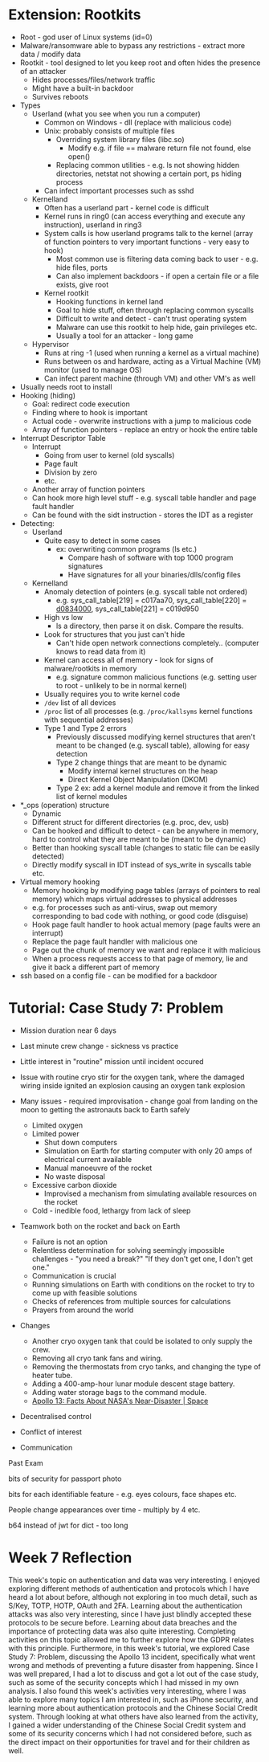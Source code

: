 



# Extension: Rootkits

- Root - god user of Linux systems (id=0)
- Malware/ransomware able to bypass any restrictions - extract more data / modify data
- Rootkit - tool designed to let you keep root and often hides the presence of an attacker
  - Hides processes/files/network traffic
  - Might have a built-in backdoor
  - Survives reboots
- Types
  - Userland (what you see when you run a computer)
    - Common on Windows - dll (replace with malicious code)
    - Unix: probably consists of multiple files
      - Overriding system library files (libc.so)
        - Modify e.g. if file == malware return file not found, else open()
      - Replacing common utilities - e.g. ls not showing hidden directories, netstat not showing a certain port, ps hiding process
    - Can infect important processes such as sshd
  - Kernelland
    - Often has a userland part - kernel code is difficult
    - Kernel runs in ring0 (can access everything and execute any instruction), userland in ring3
    - System calls is how userland programs talk to the kernel (array of function pointers to very important functions - very easy to hook)
      - Most common use is filtering data coming back to user - e.g. hide files, ports
      - Can also implement backdoors - if open a certain file or a file exists, give root
    - Kernel rootkit
      - Hooking functions in kernel land
      - Goal to hide stuff, often through replacing common syscalls
      - Difficult to write and detect - can't trust operating system
      - Malware can use this rootkit to help hide, gain privileges etc.
      - Usually a tool for an attacker - long game
  - Hypervisor
    - Runs at ring -1 (used when running a kernel as a virtual machine)
    - Runs between os and hardware, acting as a Virtual Machine (VM) monitor (used to manage OS)
    - Can infect parent machine (through VM) and other VM's as well
- Usually needs root to install
- Hooking (hiding)
  - Goal: redirect code execution
  - Finding where to hook is important
  - Actual code - overwrite instructions with a jump to malicious code
  - Array of function pointers - replace an entry or hook the entire table
- Interrupt Descriptor Table
  - Interrupt
    - Going from user to kernel (old syscalls)
    - Page fault
    - Division by zero
    - etc.
  - Another array of function pointers
  - Can hook more high level stuff - e.g. syscall table handler and page fault handler
  - Can be found with the sidt instruction - stores the IDT as a register
- Detecting:
  - Userland
    - Quite easy to detect in some cases
      - ex: overwriting common programs (ls etc.)
        - Compare hash of software with top 1000 program signatures
        - Have signatures for all your binaries/dlls/config files
  - Kernelland
    - Anomaly detection of pointers (e.g. syscall table not ordered)
      - e.g. sys_call_table[219] = c017aa70, sys_call_table[220] = <u>d0834000</u>, sys_call_table[221] = c019d950
    - High vs low
      - ls a directory, then parse it on disk. Compare the results.
    - Look for structures that you just can't hide
      - Can't hide open network connections completely.. (computer knows to read data from it)
    - Kernel can access all of memory - look for signs of malware/rootkits in memory
      - e.g. signature common malicious functions (e.g. setting user to root - unlikely to be in normal kernel)
    - Usually requires you to write kernel code
    - `/dev` list of all devices
    - `/proc` list of all processes (e.g. `/proc/kallsyms` kernel functions with sequential addresses)
    - Type 1 and Type 2 errors
      - Previously discussed modifying kernel structures that aren't meant to be changed (e.g. syscall table), allowing for easy detection
      - Type 2 change things that are meant to be dynamic
        - Modify internal kernel structures on the heap
        - Direct Kernel Object Manipulation (DKOM)
      - Type 2 ex: add a kernel module and remove it from the linked list of kernel modules
- *_ops (operation) structure
  - Dynamic
  - Different struct for different directories (e.g. proc, dev, usb)
  - Can be hooked and difficult to detect - can be anywhere in memory, hard to control what they are meant to be (meant to be dynamic)
  - Better than hooking syscall table (changes to static file can be easily detected)
  - Directly modify syscall in IDT instead of sys_write in syscalls table etc.
- Virtual memory hooking
  - Memory hooking by modifying page tables (arrays of pointers to real memory) which maps virtual addresses to physical addresses
  - e.g. for processes such as anti-virus, swap out memory corresponding to bad code with nothing, or good code (disguise)
  - Hook page fault handler to hook actual memory (page faults were an interrupt)
  - Replace the page fault handler with malicious one
  - Page out the chunk of memory we want and replace it with malicious
  - When a process requests access to that page of memory, lie and give it back a different part of memory
- ssh based on a config file - can be modified for a backdoor

# Tutorial: Case Study 7: Problem

- Mission duration near 6 days
- Last minute crew change - sickness vs practice
- Little interest in "routine" mission until incident occured
- Issue with routine cryo stir for the oxygen tank, where the damaged wiring inside ignited an explosion causing an oxygen tank explosion
- Many issues - required improvisation - change goal from landing on the moon to getting the astronauts back to Earth safely
  - Limited oxygen
  - Limited power
    - Shut down computers
    - Simulation on Earth for starting computer with only 20 amps of electrical current available
    - Manual manoeuvre of the rocket
    - No waste disposal
  - Excessive carbon dioxide
    - Improvised a mechanism from simulating available resources on the rocket
  - Cold - inedible food, lethargy from lack of sleep
- Teamwork both on the rocket and back on Earth
  - Failure is not an option
  - Relentless determination for solving seemingly impossible challenges - "you need a break?" "If they don't get one, I don't get one."
  - Communication is crucial
  - Running simulations on Earth with conditions on the rocket to try to come up with feasible solutions
  - Checks of references from multiple sources for calculations
  - Prayers from around the world
- Changes
  - Another cryo oxygen tank that could be isolated to only supply the crew.
  - Removing all cryo tank fans and wiring.
  - Removing the thermostats from cryo tanks, and changing the type of heater tube.
  - Adding a 400-amp-hour lunar module descent stage battery.
  - Adding water storage bags to the command module.
  - [Apollo 13: Facts About NASA's Near-Disaster | Space](https://www.space.com/17250-apollo-13-facts.html)

- Decentralised control
- Conflict of interest
- Communication



Past Exam

bits of security for passport photo

bits for each identifiable feature - e.g. eyes colours, face shapes etc.

People change appearances over time - multiply by 4 etc.

b64 instead of jwt for dict - too long

# Week 7 Reflection

This week's topic on authentication and data was very interesting. I enjoyed exploring different methods of authentication and protocols which I have heard a lot about before, although not exploring in too much detail, such as S/Key, TOTP, HOTP, OAuth and 2FA. Learning about the authentication attacks was also very interesting, since I have just blindly accepted these protocols to be secure before. Learning about data breaches and the importance of protecting data was also quite interesting. Completing activities on this topic allowed me to further explore how the GDPR relates with this principle. Furthermore, in this week's tutorial, we explored Case Study 7: Problem, discussing the Apollo 13 incident, specifically what went wrong and methods of preventing a future disaster from happening. Since I was well prepared, I had a lot to discuss and got a lot out of the case study, such as some of the security concepts which I had missed in my own analysis. I also found this week's activities very interesting, where I was able to explore many topics I am interested in, such as iPhone security, and learning more about authentication protocols and the Chinese Social Credit system. Through looking at what others have also learned from the activity, I gained a wider understanding of the Chinese Social Credit system and some of its security concerns which I had not considered before, such as the direct impact on their opportunities for travel and for their children as well. 

